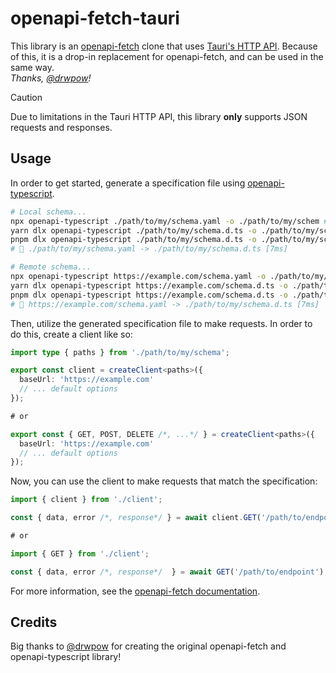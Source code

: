 # openapi-fetch-tauri

This library is an [openapi-fetch](https://github.com/drwpow/openapi-typescript/tree/main/packages/openapi-fetch) clone that uses [Tauri's HTTP API](https://tauri.app/v1/api/js/http/). Because of this, it is a drop-in replacement for openapi-fetch, and can be used in the same way.  
_Thanks, [@drwpow](https://github.com/drwpow)!_

> [!CAUTION]
> Due to limitations in the Tauri HTTP API, this library **only** supports JSON requests and responses.

## Usage

In order to get started, generate a specification file using [openapi-typescript](https://github.com/drwpow/openapi-typescript/tree/main/packages/openapi-typescript).

```sh
# Local schema...
npx openapi-typescript ./path/to/my/schema.yaml -o ./path/to/my/schem # npm
yarn dlx openapi-typescript ./path/to/my/schema.d.ts -o ./path/to/my/schema.ts # or yarn
pnpm dlx openapi-typescript ./path/to/my/schema.d.ts -o ./path/to/my/schema.ts # or pnpm
# 🚀 ./path/to/my/schema.yaml -> ./path/to/my/schema.d.ts [7ms]

# Remote schema...
npx openapi-typescript https://example.com/schema.yaml -o ./path/to/my/schema # npm
yarn dlx openapi-typescript https://example.com/schema.d.ts -o ./path/to/my/schema.ts # or yarn
pnpm dlx openapi-typescript https://example.com/schema.d.ts -o ./path/to/my/schema.ts # or pnpm
# 🚀 https://example.com/schema.yaml -> ./path/to/my/schema.d.ts [7ms]
```

Then, utilize the generated specification file to make requests. In order to do this, create a client like so:

```ts
import type { paths } from './path/to/my/schema';

export const client = createClient<paths>({
  baseUrl: 'https://example.com'
  // ... default options
});

# or

export const { GET, POST, DELETE /*, ...*/ } = createClient<paths>({
  baseUrl: 'https://example.com'
  // ... default options
});
```

Now, you can use the client to make requests that match the specification:

```ts
import { client } from './client';

const { data, error /*, response*/ } = await client.GET('/path/to/endpoint');

# or

import { GET } from './client';

const { data, error /*, response*/  } = await GET('/path/to/endpoint');
```

For more information, see the [openapi-fetch documentation](https://openapi-ts.pages.dev/openapi-fetch/).

## Credits

Big thanks to [@drwpow](https://github.com/drwpow) for creating the original openapi-fetch and openapi-typescript library!
